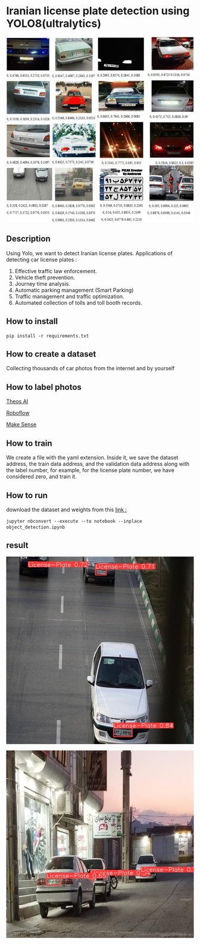 # Iranian license plate detection using YOLO8(ultralytics)

![Alt text](assents/image.png)



## Description

Using Yolo, we want to detect Iranian license plates. 
Applications of detecting car license plates :
1. Effective traffic law enforcement.
2. Vehicle theft prevention.
3. Journey time analysis.
4. Automatic parking management (Smart Parking)
5. Traffic management and traffic optimization.
6. Automated collection of tolls and toll booth records.


## How to install

``` 
pip install -r requirements.txt
```

## How to create a dataset

Collecting thousands of car photos from the internet and by yourself

## How to label photos

[Theos AI](https://theos.ai/?ref=https%3A%2F%2Fblog.theos.ai%2Farticles%2Flabelling-images-for-object-detection) 

 [Roboflow](https://roboflow.com/annotate)


 [Make Sense](https://www.makesense.ai/)


## How to train

We create a file with the yaml extension. Inside it, we save the dataset address, the train data address, and the validation data address along with the label number, for example, for the license plate number, we have considered zero, and train it.

## How to run

download the dataset and weights from  this [link :](https://drive.google.com/drive/folders/1jND-blvgIBYfGWLs_6eF-BvNrEnXHO4b?usp=drive_link)


```
jupyter nbconvert --execute --to notebook --inplace object_detection.ipynb
```


## result
![Alt text](assents/120__jpg.rf.d9febf2d41ec8817b1f241f3f0cd67ad.jpg)


![Alt text](assents/IMG_20231106_1731391_jpg.rf.4ab2cdd905699da8e9a056ac33f3161f.jpg)